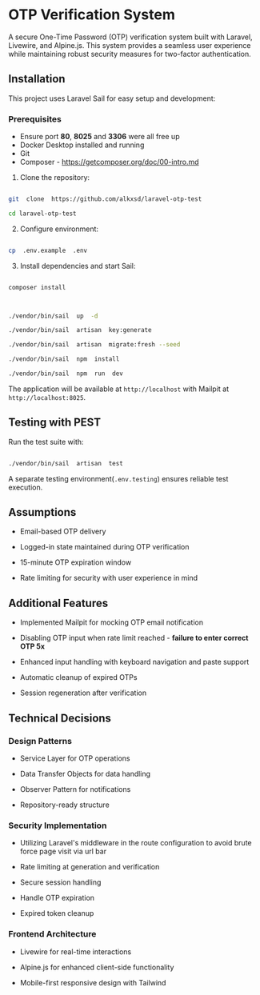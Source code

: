 
# OTP Verification System



A secure One-Time Password (OTP) verification system built with Laravel, Livewire, and Alpine.js. This system provides a seamless user experience while maintaining robust security measures for two-factor authentication.



## Installation



This project uses Laravel Sail for easy setup and development:


### Prerequisites
- Ensure port **80**, **8025** and **3306** were all free  up
- Docker Desktop installed and running
- Git
- Composer - https://getcomposer.org/doc/00-intro.md



1. Clone the repository:

```bash

git  clone  https://github.com/alkxsd/laravel-otp-test

cd laravel-otp-test

```



2. Configure environment:

```bash

cp  .env.example  .env

```



3. Install dependencies and start Sail:

```bash

composer install



./vendor/bin/sail  up  -d

./vendor/bin/sail  artisan  key:generate

./vendor/bin/sail  artisan  migrate:fresh --seed

./vendor/bin/sail  npm  install

./vendor/bin/sail  npm  run  dev

```



The application will be available at `http://localhost` with Mailpit at `http://localhost:8025`.



## Testing with PEST


Run the test suite with:

```bash

./vendor/bin/sail  artisan  test

```



A separate testing environment(`.env.testing`) ensures reliable test execution.



## Assumptions

-  Email-based OTP delivery

- Logged-in state maintained during OTP verification

- 15-minute OTP expiration window

- Rate limiting for security with user experience in mind



## Additional Features

 - Implemented Mailpit for mocking OTP email notification

- Disabling OTP input when rate limit reached - **failure to enter correct OTP 5x**

-  Enhanced input handling with keyboard navigation and paste support

-  Automatic cleanup of expired OTPs

- Session regeneration after verification



## Technical Decisions



### Design Patterns

- Service Layer for OTP operations

- Data Transfer Objects for data handling

- Observer Pattern for notifications

- Repository-ready structure



### Security Implementation
- Utilizing Laravel's middleware in the route configuration to avoid brute force page visit via url bar

- Rate limiting at generation and verification

- Secure session handling

- Handle OTP expiration

- Expired token cleanup



### Frontend Architecture

- Livewire for real-time interactions

- Alpine.js for enhanced client-side functionality

- Mobile-first responsive design with Tailwind
